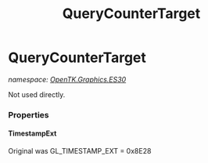 ﻿---
title: QueryCounterTarget
---

# QueryCounterTarget
_namespace: [OpenTK.Graphics.ES30](N-OpenTK.Graphics.ES30.html)_

Not used directly.



### Properties

#### TimestampExt
Original was GL_TIMESTAMP_EXT = 0x8E28

